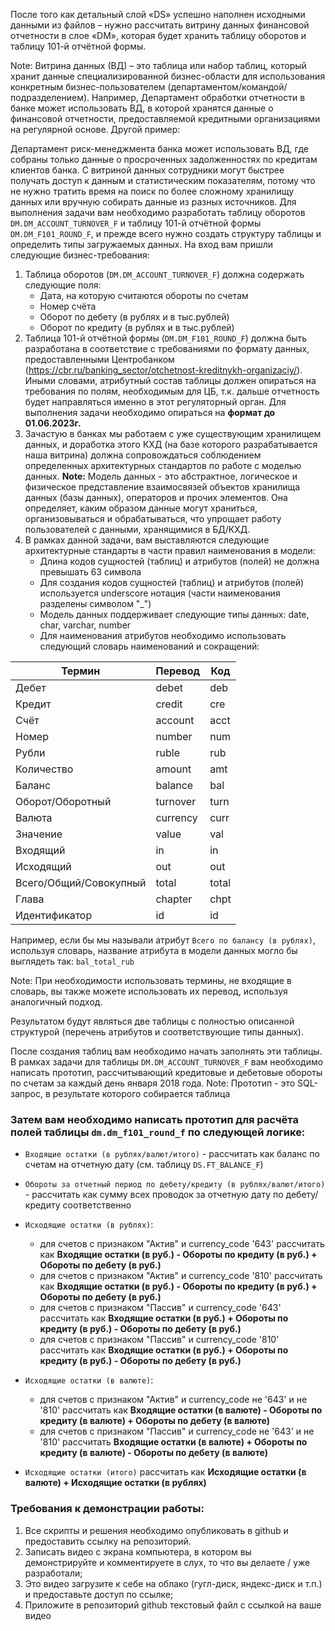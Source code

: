 После того как детальный слой «DS» успешно наполнен исходными данными из файлов – нужно рассчитать витрину данных финансовой отчетности в слое «DM», которая будет хранить таблицу оборотов и таблицу 101-й отчётной формы.

Note: Витрина данных (ВД) – это таблица или набор таблиц, который хранит данные специализированной бизнес-области для использования конкретным бизнес-пользователем (департаментом/командой/подразделением). Например, Департамент обработки отчетности в банке может использовать ВД, в которой хранятся данные о финансовой отчетности, предоставляемой кредитными организациями на регулярной основе. Другой пример:

Департамент риск-менеджмента банка может использовать ВД, где собраны только данные о просроченных задолженностях по кредитам клиентов банка. С витриной данных сотрудники могут быстрее получать доступ к данным и статистическим показателям, потому что не нужно тратить время на поиск по более сложному хранилищу данных или вручную собирать данные из разных источников.
Для выполнения задачи вам необходимо разработать таблицу оборотов `DM.DM_ACCOUNT_TURNOVER_F` и таблицу 101-й отчётной формы `DM.DM_F101_ROUND_F`, и прежде всего нужно создать структуру таблицы и определить типы загружаемых данных. На вход вам пришли следующие бизнес-требования:

1. Таблица оборотов (`DM.DM_ACCOUNT_TURNOVER_F`) должна содержать следующие поля:
    * Дата, на которую считаются обороты по счетам
    * Номер счёта
    * Оборот по дебету (в рублях и в тыс.рублей)
    * Оборот по кредиту (в рублях и в тыс.рублей)
2. Таблица 101-й отчётной формы (`DM.DM_F101_ROUND_F`) должна быть разработана в соответствие с требованиями по формату данных, предоставленными Центробанком (https://cbr.ru/banking_sector/otchetnost-kreditnykh-organizaciy/). Иными словами, атрибутный состав таблицы должен опираться на требования по полям, необходимым для ЦБ, т.к. дальше отчетность будет направляться именно в этот регуляторный орган. Для выполнения задачи необходимо опираться на **формат до 01.06.2023г.**
3. Зачастую в банках мы работаем с уже существующим хранилищем данных, и доработка этого КХД (на базе которого разрабатывается наша витрина) должна сопровождаться соблюдением определенных архитектурных стандартов по работе с моделью данных.
**Note:** Модель данных - это абстрактное, логическое и физическое представление взаимосвязей объектов хранилища данных (базы данных), операторов и прочих элементов. Она определяет, каким образом данные могут храниться, организовываться и обрабатываться, что упрощает работу пользователей с данными, хранящимися в БД/КХД.
4. В рамках данной задачи, вам выставляются следующие архитектурные стандарты в части правил наименования в модели:
    * Длина кодов сущностей (таблиц) и атрибутов (полей) не должна превышать 63 символа
    * Для создания кодов сущностей (таблиц) и атрибутов (полей) используется underscore нотация (части наименования разделены символом "_")
    * Модель данных поддерживает следующие типы данных: date, char, varchar, number
    * Для наименования атрибутов необходимо использовать следующий словарь наименований и сокращений:

| Термин | Перевод | Код |
|---|---|---|
| Дебет | debet | deb |
| Кредит | credit | cre |
| Счёт | account | acct |
| Номер | number | num |
| Рубли | ruble | rub |
| Количество | amount | amt |
| Баланс | balance | bal |
| Оборот/Оборотный | turnover | turn |
| Валюта | currency | curr |
| Значение | value | val |
| Входящий | in | in |
| Исходящий  | out | out |
| Всего/Общий/Совокупный | total | total |
| Глава | chapter | chpt |
| Идентификатор | id | id |


Например, если бы мы называли атрибут `Всего по балансу (в рублях)`, используя словарь, название атрибута в модели данных могло бы выглядеть так: `bal_total_rub`

Note: При необходимости использовать термины, не входящие в словарь, вы также можете использовать их перевод, используя аналогичный подход.

Результатом будут являться две таблицы с полностью описанной структурой (перечень атрибутов и соответствующие типы данных).

После создания таблиц вам необходимо начать заполнять эти таблицы. В рамках задачи для таблицы `DM.DM_ACCOUNT_TURNOVER_F` вам необходимо написать прототип, рассчитывающий кредитовые и дебетовые обороты по счетам за каждый день января 2018 года.
Note: Прототип - это SQL-запрос, в результате которого собирается таблица

### Затем вам необходимо написать прототип для расчёта полей таблицы `dm.dm_f101_round_f` по следующей логике:
* `Входящие остатки (в рублях/валют/итого)` - рассчитать как баланс по счетам на отчетную дату (см. таблицу `DS.FT_BALANCE_F`)
* `Обороты за отчетный период по дебету/кредиту (в рублях/валют/итого)` - рассчитать как сумму всех проводок за отчетную дату по дебету/кредиту соответственно
* `Исходящие остатки (в рублях)`:

    * для счетов с признаком "Актив" и currency_code '643' рассчитать как **Входящие остатки (в руб.) - Обороты по кредиту (в руб.) + Обороты по дебету (в руб.)**
    * для счетов с признаком "Актив" и currency_code '810' рассчитать как **Входящие остатки (в руб.) - Обороты по кредиту (в руб.) + Обороты по дебету (в руб.)**
    * для счетов с признаком "Пассив" и currency_code '643' рассчитать как **Входящие остатки (в руб.) + Обороты по кредиту (в руб.) - Обороты по дебету (в руб.)**
    * для счетов с признаком "Пассив" и currency_code '810' рассчитать как **Входящие остатки (в руб.) + Обороты по кредиту (в руб.) - Обороты по дебету (в руб.)**

* `Исходящие остатки (в валюте)`:

    * для счетов с признаком "Актив" и currency_code не '643' и не '810' рассчитать как **Входящие остатки (в валюте) - Обороты по кредиту (в валюте) + Обороты по дебету (в валюте)**
    * для счетов с признаком "Пассив" и currency_code не '643' и не '810' рассчитать **Входящие остатки (в валюте) + Обороты по кредиту (в валюте) - Обороты по дебету (в валюте)**

* `Исходящие остатки (итого)` рассчитать как **Исходящие остатки (в валюте) + Исходящие остатки (в рублях)**

### Требования к демонстрации работы:
1. Все скрипты и решения необходимо опубликовать в github и предоставить ссылку на репозиторий.
2. Записать видео с экрана компьютера, в котором вы демонстрируйте и комментируете в слух, то что вы делаете / уже разработали;
3. Это видео загрузите к себе на облако (гугл-диск, яндекс-диск и т.п.) и предоставьте доступ по ссылке;
4. Приложите в репозиторий github текстовый файл с ссылкой на ваше видео


